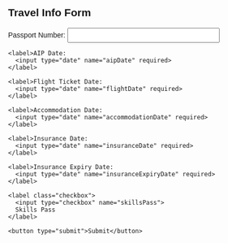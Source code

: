 <!DOCTYPE html>
<html lang="en">
<head>
  <meta charset="UTF-8">
  <title>Travel Info Submission</title>
  <style>
    body {
      font-family: Arial, sans-serif;
      margin: 30px;
    }
    label {
      display: block;
      margin-top: 15px;
    }
    input[type="text"], input[type="date"] {
      width: 300px;
      padding: 5px;
    }
    .checkbox {
      margin-top: 10px;
    }
    button {
      margin-top: 20px;
      padding: 10px 20px;
      font-size: 16px;
    }
  </style>
</head>
<body>

  <h2>Travel Info Form</h2>

  <form id="travelForm">
    <label>Passport Number:
      <input type="text" name="passport" required>
    </label>

    <label>AIP Date:
      <input type="date" name="aipDate" required>
    </label>

    <label>Flight Ticket Date:
      <input type="date" name="flightDate" required>
    </label>

    <label>Accommodation Date:
      <input type="date" name="accommodationDate" required>
    </label>

    <label>Insurance Date:
      <input type="date" name="insuranceDate" required>
    </label>

    <label>Insurance Expiry Date:
      <input type="date" name="insuranceExpiryDate" required>
    </label>

    <label class="checkbox">
      <input type="checkbox" name="skillsPass">
      Skills Pass
    </label>

    <button type="submit">Submit</button>
  </form>

  <script>
    document.getElementById("travelForm").addEventListener("submit", function (e) {
      e.preventDefault();
      
      const formData = new FormData(e.target);
      const data = {};
      formData.forEach((value, key) => {
        data[key] = value;
      });
      data.skillsPass = formData.get("skillsPass") === "on";

      fetch("https://script.google.com/macros/s/AKfycbwe7V1Y0PnVTU2cSV1uHqM_kFrxyRGxiEvXUZhrhpLVNfr2hFWI0W9Q7Im6hLWUG7vjPw/exec", {
        method: "POST",
        //mode: "no-cors",
        headers: {
          "Content-Type": "application/json"
        },
        body: JSON.stringify(data)
      }).then(() => {
        alert("Data submitted successfully!");
        document.getElementById("travelForm").reset();
      }).catch(error => {
        console.error("Error!", error.message);
      });
    });
  </script>
</body>
</html>

